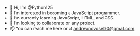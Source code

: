 - 👋 Hi, I’m @Python125
- 👀 I’m interested in becoming a JavaScript programmer.
- 🌱 I’m currently learning JavaScript, HTML, and CSS.
- 💞️ I’m looking to collaborate on any project.
- 📫 You can reach me here or at andrewnovosel90@gmail.com.

<!---
Python125/Python125 is a ✨ special ✨ repository because its `README.md` (this file) appears on your GitHub profile.
You can click the Preview link to take a look at your changes.
--->
